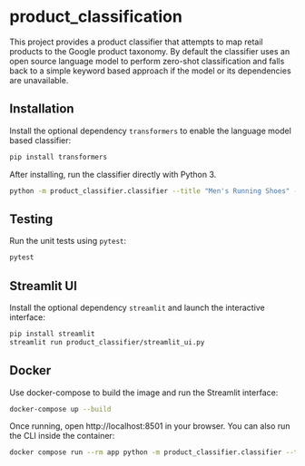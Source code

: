 # product_classification

This project provides a product classifier that attempts to map retail products to the Google product taxonomy. By default the classifier uses an open source language model to perform zero-shot classification and falls back to a simple keyword based approach if the model or its dependencies are unavailable.

## Installation

Install the optional dependency `transformers` to enable the language model based classifier:

```bash
pip install transformers
```

After installing, run the classifier directly with Python 3.

```bash
python -m product_classifier.classifier --title "Men's Running Shoes" --description "Comfortable athletic shoes" --size "US 10"
```

## Testing

Run the unit tests using `pytest`:

```bash
pytest
```

## Streamlit UI

Install the optional dependency `streamlit` and launch the interactive interface:

```bash
pip install streamlit
streamlit run product_classifier/streamlit_ui.py
```

## Docker

Use docker-compose to build the image and run the Streamlit interface:

```bash
docker-compose up --build
```

Once running, open http://localhost:8501 in your browser. You can also run the
CLI inside the container:

```bash
docker compose run --rm app python -m product_classifier.classifier --title "Men's Running Shoes" --description "Comfortable athletic shoes" --size "US 10"
```

